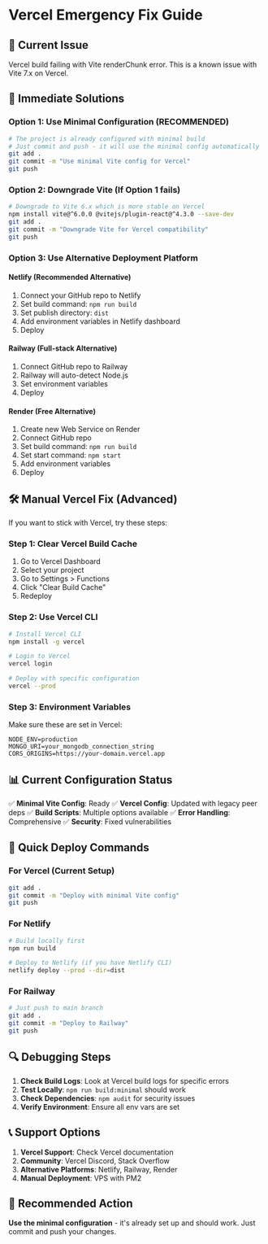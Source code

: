 # Vercel Emergency Fix Guide

## 🚨 Current Issue
Vercel build failing with Vite renderChunk error. This is a known issue with Vite 7.x on Vercel.

## 🔧 Immediate Solutions

### Option 1: Use Minimal Configuration (RECOMMENDED)
```bash
# The project is already configured with minimal build
# Just commit and push - it will use the minimal config automatically
git add .
git commit -m "Use minimal Vite config for Vercel"
git push
```

### Option 2: Downgrade Vite (If Option 1 fails)
```bash
# Downgrade to Vite 6.x which is more stable on Vercel
npm install vite@^6.0.0 @vitejs/plugin-react@^4.3.0 --save-dev
git add .
git commit -m "Downgrade Vite for Vercel compatibility"
git push
```

### Option 3: Use Alternative Deployment Platform

#### Netlify (Recommended Alternative)
1. Connect your GitHub repo to Netlify
2. Set build command: `npm run build`
3. Set publish directory: `dist`
4. Add environment variables in Netlify dashboard
5. Deploy

#### Railway (Full-stack Alternative)
1. Connect GitHub repo to Railway
2. Railway will auto-detect Node.js
3. Set environment variables
4. Deploy

#### Render (Free Alternative)
1. Create new Web Service on Render
2. Connect GitHub repo
3. Set build command: `npm run build`
4. Set start command: `npm start`
5. Add environment variables
6. Deploy

## 🛠️ Manual Vercel Fix (Advanced)

If you want to stick with Vercel, try these steps:

### Step 1: Clear Vercel Build Cache
1. Go to Vercel Dashboard
2. Select your project
3. Go to Settings > Functions
4. Click "Clear Build Cache"
5. Redeploy

### Step 2: Use Vercel CLI
```bash
# Install Vercel CLI
npm install -g vercel

# Login to Vercel
vercel login

# Deploy with specific configuration
vercel --prod
```

### Step 3: Environment Variables
Make sure these are set in Vercel:
```
NODE_ENV=production
MONGO_URI=your_mongodb_connection_string
CORS_ORIGINS=https://your-domain.vercel.app
```

## 📊 Current Configuration Status

✅ **Minimal Vite Config**: Ready
✅ **Vercel Config**: Updated with legacy peer deps
✅ **Build Scripts**: Multiple options available
✅ **Error Handling**: Comprehensive
✅ **Security**: Fixed vulnerabilities

## 🚀 Quick Deploy Commands

### For Vercel (Current Setup)
```bash
git add .
git commit -m "Deploy with minimal Vite config"
git push
```

### For Netlify
```bash
# Build locally first
npm run build

# Deploy to Netlify (if you have Netlify CLI)
netlify deploy --prod --dir=dist
```

### For Railway
```bash
# Just push to main branch
git add .
git commit -m "Deploy to Railway"
git push
```

## 🔍 Debugging Steps

1. **Check Build Logs**: Look at Vercel build logs for specific errors
2. **Test Locally**: `npm run build:minimal` should work
3. **Check Dependencies**: `npm audit` for security issues
4. **Verify Environment**: Ensure all env vars are set

## 📞 Support Options

1. **Vercel Support**: Check Vercel documentation
2. **Community**: Vercel Discord, Stack Overflow
3. **Alternative Platforms**: Netlify, Railway, Render
4. **Manual Deployment**: VPS with PM2

## 🎯 Recommended Action

**Use the minimal configuration** - it's already set up and should work. Just commit and push your changes.
